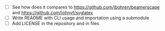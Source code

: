 - [ ] See how does it compares to https://github.com/jbohren/beamerscape and https://github.com/johnyf/svglatex 
- [ ] Write README with CLI usage and importation using a submodule
- [ ] Add LICENSE in the repository and in files
